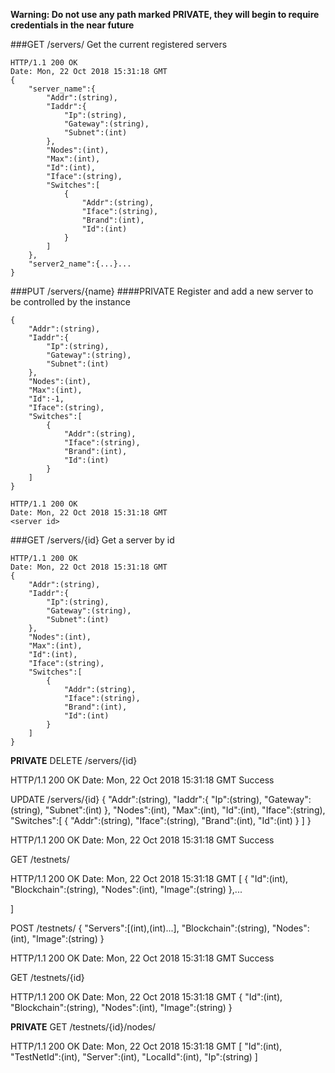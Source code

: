 

__Warning: Do not use any path marked PRIVATE, they will begin to require credentials in the near future__

###GET /servers/
Get the current registered servers
```
HTTP/1.1 200 OK
Date: Mon, 22 Oct 2018 15:31:18 GMT
{
	"server_name":{
		"Addr":(string),
		"Iaddr":{
			"Ip":(string),
			"Gateway":(string),
			"Subnet":(int)
		},
		"Nodes":(int),
		"Max":(int),
		"Id":(int),
		"Iface":(string),
		"Switches":[
			{
				"Addr":(string),
				"Iface":(string),
				"Brand":(int),
				"Id":(int)
			}
		]
	},
	"server2_name":{...}...
}
```


###PUT /servers/{name}
####PRIVATE
Register and add a new server to be 
controlled by the instance
```
{
	"Addr":(string),
	"Iaddr":{
		"Ip":(string),
		"Gateway":(string),
		"Subnet":(int)
	},
	"Nodes":(int),
	"Max":(int),
	"Id":-1,
	"Iface":(string),
	"Switches":[
		{
			"Addr":(string),
			"Iface":(string),
			"Brand":(int),
			"Id":(int)
		}
	]
}
```

```
HTTP/1.1 200 OK
Date: Mon, 22 Oct 2018 15:31:18 GMT
<server id>
```

###GET /servers/{id}
Get a server by id
```
HTTP/1.1 200 OK
Date: Mon, 22 Oct 2018 15:31:18 GMT
{
	"Addr":(string),
	"Iaddr":{
		"Ip":(string),
		"Gateway":(string),
		"Subnet":(int)
	},
	"Nodes":(int),
	"Max":(int),
	"Id":(int),
	"Iface":(string),
	"Switches":[
		{
			"Addr":(string),
			"Iface":(string),
			"Brand":(int),
			"Id":(int)
		}
	]
}
```

__PRIVATE__
DELETE /servers/{id}

HTTP/1.1 200 OK
Date: Mon, 22 Oct 2018 15:31:18 GMT
Success


UPDATE /servers/{id}
{
	"Addr":(string),
	"Iaddr":{
		"Ip":(string),
		"Gateway":(string),
		"Subnet":(int)
	},
	"Nodes":(int),
	"Max":(int),
	"Id":(int),
	"Iface":(string),
	"Switches":[
		{
			"Addr":(string),
			"Iface":(string),
			"Brand":(int),
			"Id":(int)
		}
	]
}

HTTP/1.1 200 OK
Date: Mon, 22 Oct 2018 15:31:18 GMT
Success


GET /testnets/

HTTP/1.1 200 OK
Date: Mon, 22 Oct 2018 15:31:18 GMT
[
	{
		"Id":(int),
		"Blockchain":(string),
		"Nodes":(int),
		"Image":(string)
	},...

]


POST /testnets/
{
	"Servers":[(int),(int)...],
	"Blockchain":(string),
	"Nodes":(int),
	"Image":(string)
}

HTTP/1.1 200 OK
Date: Mon, 22 Oct 2018 15:31:18 GMT
Success


GET /testnets/{id}

HTTP/1.1 200 OK
Date: Mon, 22 Oct 2018 15:31:18 GMT
{
	"Id":(int),
	"Blockchain":(string),
	"Nodes":(int),
	"Image":(string)
}

__PRIVATE__
GET /testnets/{id}/nodes/

HTTP/1.1 200 OK
Date: Mon, 22 Oct 2018 15:31:18 GMT
[
	"Id":(int),
	"TestNetId":(int),
	"Server":(int),
	"LocalId":(int),
	"Ip":(string)
]



